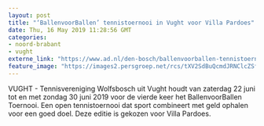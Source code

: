 ```yaml
---
layout: post
title: "‘BallenvoorBallen’ tennistoernooi in Vught voor Villa Pardoes"
date: Thu, 16 May 2019 11:28:56 GMT
categories: 
- noord-brabant 
- vught 
externe_link: "https://www.ad.nl/den-bosch/ballenvoorballen-tennistoernooi-in-vught-voor-villa-pardoes~a5ec19b8/"
feature_image: "https://images2.persgroep.net/rcs/tXV2SdBuQcmdJRNClcZSfeUxd1s/diocontent/101396791/_fitwidth/400/?appId=21791a8992982cd8da851550a453bd7f&quality=0.7"
---
```


VUGHT - Tennisvereniging Wolfsbosch uit Vught houdt van zaterdag 22 juni tot en met zondag 30 juni 2019 voor de vierde keer het BallenvoorBallen Toernooi. Een open tennistoernooi dat sport combineert met geld ophalen voor een goed doel. Deze editie is gekozen voor Villa Pardoes.
